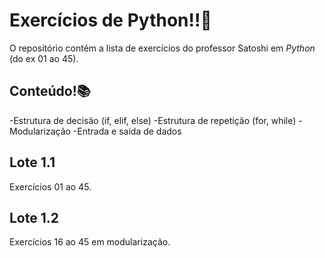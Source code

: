 # Exercícios de Python!!🐍
O repositório contém a lista de exercícios do professor Satoshi em *Python* (do ex 01 ao 45).

## Conteúdo!📚
-Estrutura de decisão (if, elif, else)
-Estrutura de repetição (for, while)
-Modularização 
-Entrada e saída de dados

## Lote 1.1
Exercícios 01 ao 45.
## Lote 1.2
Exercícios 16 ao 45 em modularização.
